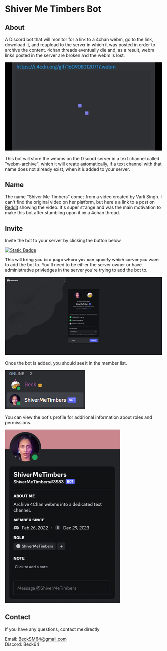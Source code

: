 # Shiver Me Timbers Bot
## About
A Discord bot that will monitor for a link to a 4chan webm, go to the link, download it, and reupload to the server in which it was posted in order to archive the content. 4chan threads eventually die and, as a result, webm links posted in the server are broken and the webm is lost.

![Broken Webm Link](gifs/BrokenWebmLink.gif)

This bot will store the webms on the Discord server in a text channel called "webm-archive", which it will create automatically, if a text channel with that name does not already exist, when it is added to your server.

## Name
The name "Shiver Me Timbers" comes from a video created by Varli Singh. I can't find the original video on her platform, but here's a link to a post on [Reddit](https://www.reddit.com/r/TikTokCringe/comments/nby4fb/humpty_dumpty/) showing the video. It's super strange and was the main motivation to make this bot after stumbling upon it on a 4chan thread.

## Invite
Invite the bot to your server by clicking the button below

[![Static Badge](https://img.shields.io/badge/Invite%20-%20blue?style=for-the-badge&color=%23738ADB)](https://discord.com/oauth2/authorize?client_id=947284529855492116&permissions=8&scope=bot)

This will bring you to a page where you can specify which server you want to add the bot to. You'll need to be either the server owner or have administrative privledges in the server you're trying to add the bot to.

![Bot Invite Page](images/ShiverMeTimbersBot3.png)

Once the bot is added, you should see it in the member list.

![Bot in Member List](images/ShiverMeTimbersBot2.png)

You can view the bot's profile for additional information about roles and permissions.

![Bot Profile](images/ShiverMeTimbersBot1.png)

## Contact
If you have any questions, contact me directly

Email: BeckSM64@gmail.com<br>
Discord: Beck64
